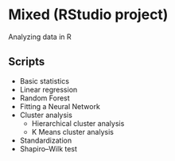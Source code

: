 # Mixed (RStudio project)
Analyzing data in R

## Scripts
* Basic statistics
* Linear regression
* Random Forest
* Fitting a Neural Network
* Cluster analysis
  * Hierarchical cluster analysis
  * K Means cluster analysis
* Standardization
* Shapiro–Wilk test